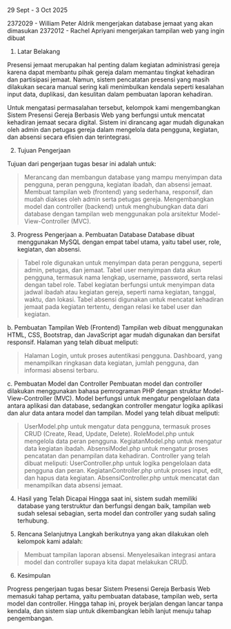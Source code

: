 29 Sept - 3 Oct 2025

2372029 - William Peter Aldrik mengerjakan database jemaat yang akan dimasukan
2372012 - Rachel Apriyani mengerjakan tampilan web yang ingin dibuat



1. Latar Belakang

Presensi jemaat merupakan hal penting dalam kegiatan administrasi gereja karena dapat membantu pihak gereja dalam memantau tingkat kehadiran dan partisipasi
jemaat. Namun, sistem pencatatan presensi yang masih dilakukan secara manual sering kali menimbulkan kendala seperti kesalahan input data, duplikasi, dan kesulitan
dalam pembuatan laporan kehadiran.

Untuk mengatasi permasalahan tersebut, kelompok kami mengembangkan Sistem Presensi Gereja Berbasis Web yang berfungsi untuk mencatat kehadiran jemaat secara
digital. Sistem ini dirancang agar mudah digunakan oleh admin dan petugas gereja dalam mengelola data pengguna, kegiatan, dan absensi secara efisien dan
terintegrasi.

2. Tujuan Pengerjaan

Tujuan dari pengerjaan tugas besar ini adalah untuk:
> Merancang dan membangun database yang mampu menyimpan data pengguna, peran pengguna, kegiatan ibadah, dan absensi jemaat.
> Membuat tampilan web (frontend) yang sederhana, responsif, dan mudah diakses oleh admin serta petugas gereja.
> Mengembangkan model dan controller (backend) untuk menghubungkan data dari database dengan tampilan web menggunakan pola arsitektur Model-View-Controller (MVC).

3. Progress Pengerjaan
a. Pembuatan Database
Database dibuat menggunakan MySQL dengan empat tabel utama, yaitu tabel user, role, kegiatan, dan absensi.
> Tabel role digunakan untuk menyimpan data peran pengguna, seperti admin, petugas, dan jemaat.
> Tabel user menyimpan data akun pengguna, termasuk nama lengkap, username, password, serta relasi dengan tabel role.
> Tabel kegiatan berfungsi untuk menyimpan data jadwal ibadah atau kegiatan gereja, seperti nama kegiatan, tanggal, waktu, dan lokasi.
> Tabel absensi digunakan untuk mencatat kehadiran jemaat pada kegiatan tertentu, dengan relasi ke tabel user dan kegiatan.

b. Pembuatan Tampilan Web (Frontend) 
Tampilan web dibuat menggunakan HTML, CSS, Bootstrap, dan JavaScript agar mudah digunakan dan bersifat responsif.
Halaman yang telah dibuat meliputi:
> Halaman Login, untuk proses autentikasi pengguna.
> Dashboard, yang menampilkan ringkasan data kegiatan, jumlah pengguna, dan informasi absensi terbaru.

c. Pembuatan Model dan Controller
Pembuatan model dan controller dilakukan menggunakan bahasa pemrograman PHP dengan struktur Model-View-Controller (MVC).
Model berfungsi untuk mengatur pengelolaan data antara aplikasi dan database, sedangkan controller mengatur logika aplikasi dan alur data antara model dan tampilan.
Model yang telah dibuat meliputi:
> UserModel.php untuk mengatur data pengguna, termasuk proses CRUD (Create, Read, Update, Delete).
> RoleModel.php untuk mengelola data peran pengguna.
> KegiatanModel.php untuk mengatur data kegiatan ibadah.
> AbsensiModel.php untuk mengatur proses pencatatan dan penampilan data kehadiran.
> Controller yang telah dibuat meliputi:
> UserController.php untuk logika pengelolaan data pengguna dan peran.
> KegiatanController.php untuk proses input, edit, dan hapus data kegiatan.
> AbsensiController.php untuk mencatat dan menampilkan data absensi jemaat.

4. Hasil yang Telah Dicapai
Hingga saat ini, sistem sudah memiliki database yang terstruktur dan berfungsi dengan baik, tampilan web sudah selesai sebagian, serta model dan controller yang sudah saling terhubung. 

5. Rencana Selanjutnya
Langkah berikutnya yang akan dilakukan oleh kelompok kami adalah:
> Membuat tampilan laporan absensi.
> Menyelesaikan integrasi antara model dan controller supaya kita dapat melakukan CRUD.

6. Kesimpulan

Progress pengerjaan tugas besar Sistem Presensi Gereja Berbasis Web memasuki tahap pertama, yaitu pembuatan database, tampilan web, serta model dan controller. Hingga tahap ini, proyek berjalan dengan lancar tanpa kendala, dan sistem siap untuk dikembangkan lebih lanjut menuju tahap pengembangan.
